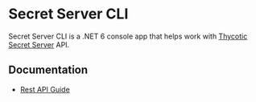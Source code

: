 # Secret Server CLI

Secret Server CLI is a .NET 6 console app that helps work with [Thycotic Secret Server](https://thycotic.com/products/secret-server/) API.

## Documentation

* [Rest API Guide](https://updates.thycotic.net/secretserver/restapiguide/10.9.33/index.html)
